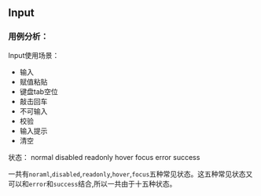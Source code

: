 ## Input

### 用例分析：

Input使用场景：
- 输入
- 赋值粘贴
- 键盘tab空位
- 敲击回车
- 不可输入
- 校验
- 输入提示
- 清空

状态：
normal
disabled
readonly
hover
focus
error
success

一共有`noraml`,`disabled`,`readonly`,`hover`,`focus`五种常见状态。这五种常见状态又可以和`error`和`success`结合,所以一共由于十五种状态。
